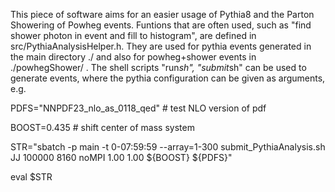 This piece of software aims for an easier usage of Pythia8 and the Parton Showering of Powheg events.
Funtions that are often used, such as "find shower photon in event and fill to histogram", are defined in src/PythiaAnalysisHelper.h.
They are used for pythia events generated in the main directory ./ and also for powheg+shower events in ./powhegShower/  .
The shell scripts "run*sh", "submit*sh" can be used to generate events, where the pythia configuration can be given as arguments, e.g.

PDFS="NNPDF23_nlo_as_0118_qed" # test NLO version of pdf

BOOST=0.435 # shift center of mass system

STR="sbatch -p main -t 0-07:59:59 --array=1-300 submit_PythiaAnalysis.sh JJ 100000 8160 noMPI 1.00 1.00 ${BOOST} ${PDFS}"

eval $STR
